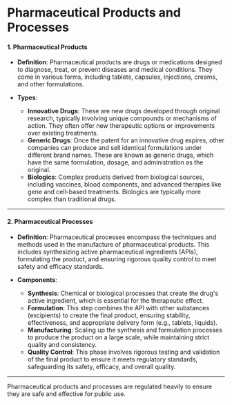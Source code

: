 # Pharmaceutical Products and Processes


#### **1. Pharmaceutical Products**
   - **Definition**: Pharmaceutical products are drugs or medications designed to diagnose, treat, or prevent diseases and medical conditions. They come in various forms, including tablets, capsules, injections, creams, and other formulations.
   
   - **Types**:
      - **Innovative Drugs**: These are new drugs developed through original research, typically involving unique compounds or mechanisms of action. They often offer new therapeutic options or improvements over existing treatments.
      - **Generic Drugs**: Once the patent for an innovative drug expires, other companies can produce and sell identical formulations under different brand names. These are known as generic drugs, which have the same formulation, dosage, and administration as the original.
      - **Biologics**: Complex products derived from biological sources, including vaccines, blood components, and advanced therapies like gene and cell-based treatments. Biologics are typically more complex than traditional drugs.

---

#### **2. Pharmaceutical Processes**
   - **Definition**: Pharmaceutical processes encompass the techniques and methods used in the manufacture of pharmaceutical products. This includes synthesizing active pharmaceutical ingredients (APIs), formulating the product, and ensuring rigorous quality control to meet safety and efficacy standards.

   - **Components**:
      - **Synthesis**: Chemical or biological processes that create the drug's active ingredient, which is essential for the therapeutic effect.
      - **Formulation**: This step combines the API with other substances (excipients) to create the final product, ensuring stability, effectiveness, and appropriate delivery form (e.g., tablets, liquids).
      - **Manufacturing**: Scaling up the synthesis and formulation processes to produce the product on a large scale, while maintaining strict quality and consistency.
      - **Quality Control**: This phase involves rigorous testing and validation of the final product to ensure it meets regulatory standards, safeguarding its safety, efficacy, and overall quality.

---

Pharmaceutical products and processes are regulated heavily to ensure they are safe and effective for public use.